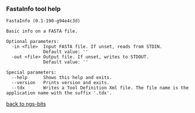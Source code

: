 ### FastaInfo tool help
	FastaInfo (0.1-190-g94e4c3d)
	
	Basic info on a FASTA file.
	
	Optional parameters:
	  -in <file>  Input FASTA file. If unset, reads from STDIN.
	              Default value: ''
	  -out <file> Output file. If unset, writes to STDOUT.
	              Default value: ''
	
	Special parameters:
	  --help      Shows this help and exits.
	  --version   Prints version and exits.
	  --tdx       Writes a Tool Definition Xml file. The file name is the application name with the suffix '.tdx'.
	
[back to ngs-bits](https://github.com/marc-sturm/ngs-bits)
